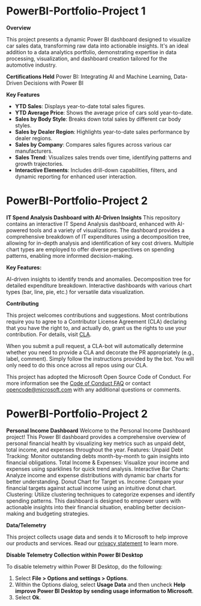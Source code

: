 # PowerBI-Portfolio-Project 1


**Overview**

This project presents a dynamic Power BI dashboard designed to visualize car sales data, transforming raw data into actionable insights. It's an ideal addition to a data analytics portfolio, demonstrating expertise in data processing, visualization, and dashboard creation tailored for the automotive industry.

**Certifications Held**
Power BI: Integrating AI and Machine Learning, Data-Driven Decisions with Power BI

**Key Features**

- **YTD Sales**: Displays year-to-date total sales figures.
- **YTD Average Price**: Shows the average price of cars sold year-to-date.
- **Sales by Body Style**: Breaks down total sales by different car body styles.
- **Sales by Dealer Region**: Highlights year-to-date sales performance by dealer regions.
- **Sales by Company**: Compares sales figures across various car manufacturers.
- **Sales Trend**: Visualizes sales trends over time, identifying patterns and growth trajectories.
- **Interactive Elements**: Includes drill-down capabilities, filters, and dynamic reporting for enhanced user interaction.

# PowerBI-Portfolio-Project 2
**IT Spend Analysis Dashboard with AI-Driven Insights**
This repository contains an interactive IT Spend Analysis dashboard, enhanced with AI-powered tools and a variety of visualizations. The dashboard provides a comprehensive breakdown of IT expenditures using a decomposition tree, allowing for in-depth analysis and identification of key cost drivers. Multiple chart types are employed to offer diverse perspectives on spending patterns, enabling more informed decision-making.

**Key Features:**

AI-driven insights to identify trends and anomalies.
Decomposition tree for detailed expenditure breakdown.
Interactive dashboards with various chart types (bar, line, pie, etc.) for versatile data visualization.

**Contributing**

This project welcomes contributions and suggestions. Most contributions require you to agree to a Contributor License Agreement (CLA) declaring that you have the right to, and actually do, grant us the rights to use your contribution. For details, visit [CLA](https://cla.microsoft.com).

When you submit a pull request, a CLA-bot will automatically determine whether you need to provide a CLA and decorate the PR appropriately (e.g., label, comment). Simply follow the instructions provided by the bot. You will only need to do this once across all repos using our CLA.

This project has adopted the Microsoft Open Source Code of Conduct. For more information see the [Code of Conduct FAQ](https://opensource.microsoft.com/codeofconduct/faq/) or contact [opencode@microsoft.com](mailto:opencode@microsoft.com) with any additional questions or comments.

# PowerBI-Portfolio-Project 2
**Personal Income Dashboard**
Welcome to the Personal Income Dashboard project! This Power BI dashboard provides a comprehensive overview of personal financial health by visualizing key metrics such as unpaid debt, total income, and expenses throughout the year.
Features:
Unpaid Debt Tracking: Monitor outstanding debts month-by-month to gain insights into financial obligations.
Total Income & Expenses: Visualize your income and expenses using sparklines for quick trend analysis.
Interactive Bar Charts: Analyze income and expense distributions with dynamic bar charts for better understanding.
Donut Chart for Target vs. Income: Compare your financial targets against actual income using an intuitive donut chart.
Clustering: Utilize clustering techniques to categorize expenses and identify spending patterns.
This dashboard is designed to empower users with actionable insights into their financial situation, enabling better decision-making and budgeting strategies.



**Data/Telemetry**

This project collects usage data and sends it to Microsoft to help improve our products and services. Read our [privacy statement](https://privacy.microsoft.com/privacystatement) to learn more.

**Disable Telemetry Collection within Power BI Desktop**

To disable telemetry within Power BI Desktop, do the following:
1. Select **File > Options and settings > Options**.
2. Within the Options dialog, select **Usage Data** and then uncheck **Help improve Power BI Desktop by sending usage information to Microsoft**.
3. Select **Ok**.


